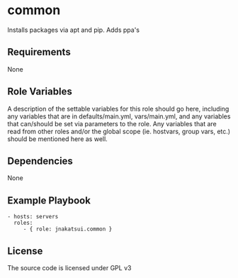 common
======
Installs packages via apt and pip. Adds ppa's

Requirements
------------
None

Role Variables
--------------

A description of the settable variables for this role should go here, including any variables that are in defaults/main.yml, vars/main.yml, and any variables that can/should be set via parameters to the role. Any variables that are read from other roles and/or the global scope (ie. hostvars, group vars, etc.) should be mentioned here as well.

Dependencies
------------
None


Example Playbook
----------------
    - hosts: servers
      roles:
         - { role: jnakatsui.common }

License
-------
The source code is licensed under GPL v3
